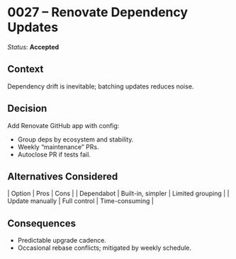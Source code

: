# 0027 – Renovate Dependency Updates

*Status*: **Accepted**

## Context

Dependency drift is inevitable; batching updates reduces noise.

## Decision

Add Renovate GitHub app with config:

* Group deps by ecosystem and stability.
* Weekly “maintenance” PRs.
* Autoclose PR if tests fail.

## Alternatives Considered

\| Option | Pros | Cons |
\| Dependabot | Built-in, simpler | Limited grouping |
\| Update manually | Full control | Time-consuming |

## Consequences

* Predictable upgrade cadence.
* Occasional rebase conflicts; mitigated by weekly schedule.
